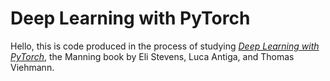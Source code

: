 # Deep Learning with PyTorch

Hello, this is code produced in the process of studying [_Deep Learning with PyTorch_](https://pytorch.org/deep-learning-with-pytorch), the Manning book by Eli Stevens, Luca Antiga, and Thomas Viehmann.